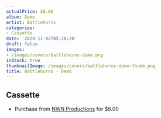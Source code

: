 ```yaml
---
actualPrice: $8.00
album: Demo
artist: Battlehorns
categories:
- Cassette
date: '2024-11-02T05:28:20'
draft: false
images:
- /images/covers/battlehorns-demo.png
inStock: true
thumbnailImage: /images/covers/battlehorns-demo-thumb.png
title: Battlehorns - Demo
---
```


## Cassette
* Purchase from [NWN Productions](http://shop.nwnprod.com/index.php?route=product/product&path=73&product_id=45950&sort=pd.name&order=ASC) for $8.00
